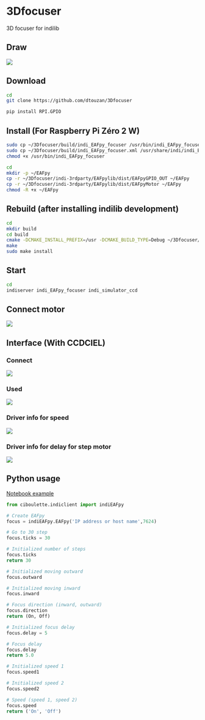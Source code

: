 # 3Dfocuser
3D focuser for indilib

## Draw
<img src="draw.png">

## Download
```sh
cd
git clone https://github.com/dtouzan/3Dfocuser

pip install RPI.GPIO
```

## Install (For Raspberry Pi Zéro 2 W)
```sh
sudo cp ~/3Dfocuser/build/indi_EAFpy_focuser /usr/bin/indi_EAFpy_focuser
sudo cp ~/3Dfocuser/build/indi_EAFpy_focuser.xml /usr/share/indi/indi_EAFpy_focuser.xml
chmod +x /usr/bin/indi_EAFpy_focuser

cd
mkdir -p ~/EAFpy
cp -r ~/3Dfocuser/indi-3rdparty/EAFpylib/dist/EAFpyGPIO_OUT ~/EAFpy
cp -r ~/3Dfocuser/indi-3rdparty/EAFpylib/dist/EAFpyMotor ~/EAFpy
chmod -R +x ~/EAFpy
```

## Rebuild (after installing indilib development)

```sh
cd
mkdir build
cd build
cmake -DCMAKE_INSTALL_PREFIX=/usr -DCMAKE_BUILD_TYPE=Debug ~/3Dfocuser/indi-3rdparty/indi_EAFpy_focuser
make
sudo make install
```

## Start 
```sh
cd
indiserver indi_EAFpy_focuser indi_simulator_ccd
```

## Connect motor
<img src="connect_motor.png">

## Interface (With CCDCIEL)
### Connect
<img src="connect.png">

### Used
<img src="ticks.png">

### Driver info for speed
<img src="speed.png">

### Driver info for delay for step motor
<img src="delay.png">

## Python usage
[Notebook example](https://github.com/dtouzan/ciboulette/blob/main/notebook/example-focuser.ipynb)
```python
from ciboulette.indiclient import indiEAFpy

# Create EAFpy
focus = indiEAFpy.EAFpy('IP address or host name',7624)

# Go to 30 step
focus.ticks = 30

# Initialized number of steps
focus.ticks
return 30

# Initialized moving outward
focus.outward

# Initialized moving inward
focus.inward

# Focus direction (inward, outward)
focus.direction
return (On, Off)

# Initialized focus delay
focus.delay = 5

# Focus delay
focus.delay
return 5.0

# Initialized speed 1
focus.speed1

# Initialized speed 2
focus.speed2

# Speed (speed 1, speed 2)
focus.speed
return ('On', 'Off')
```
